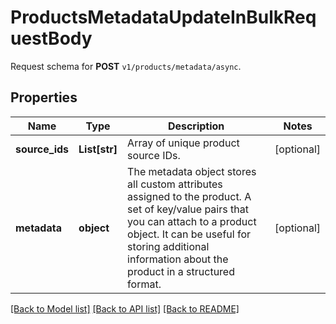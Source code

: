 # ProductsMetadataUpdateInBulkRequestBody

Request schema for **POST** `v1/products/metadata/async`.

## Properties
Name | Type | Description | Notes
------------ | ------------- | ------------- | -------------
**source_ids** | **List[str]** | Array of unique product source IDs. | [optional] 
**metadata** | **object** | The metadata object stores all custom attributes assigned to the product. A set of key/value pairs that you can attach to a product object. It can be useful for storing additional information about the product in a structured format. | [optional] 

[[Back to Model list]](../README.md#documentation-for-models) [[Back to API list]](../README.md#documentation-for-api-endpoints) [[Back to README]](../README.md)


